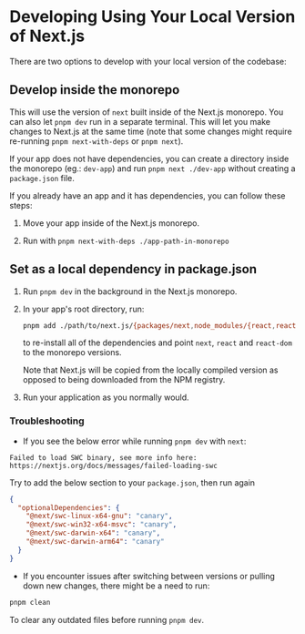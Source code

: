 # Developing Using Your Local Version of Next.js

There are two options to develop with your local version of the codebase:

## Develop inside the monorepo

This will use the version of `next` built inside of the Next.js monorepo. You can also let `pnpm dev` run in a separate terminal. This will let you make changes to Next.js at the same time (note that some changes might require re-running `pnpm next-with-deps` or `pnpm next`).

If your app does not have dependencies, you can create a directory inside the monorepo (eg.: `dev-app`) and run `pnpm next ./dev-app` without creating a `package.json` file.

If you already have an app and it has dependencies, you can follow these steps:

1. Move your app inside of the Next.js monorepo.

2. Run with `pnpm next-with-deps ./app-path-in-monorepo`

## Set as a local dependency in package.json

1. Run `pnpm dev` in the background in the Next.js monorepo.

2. In your app's root directory, run:

   ```sh
   pnpm add ./path/to/next.js/{packages/next,node_modules/{react,react-dom}}
   ```

   to re-install all of the dependencies and point `next`, `react` and `react-dom` to the monorepo versions.

   Note that Next.js will be copied from the locally compiled version as opposed to being downloaded from the NPM registry.

3. Run your application as you normally would.

### Troubleshooting

- If you see the below error while running `pnpm dev` with `next`:

```
Failed to load SWC binary, see more info here: https://nextjs.org/docs/messages/failed-loading-swc
```

Try to add the below section to your `package.json`, then run again

```json
{
  "optionalDependencies": {
    "@next/swc-linux-x64-gnu": "canary",
    "@next/swc-win32-x64-msvc": "canary",
    "@next/swc-darwin-x64": "canary",
    "@next/swc-darwin-arm64": "canary"
  }
}
```

- If you encounter issues after switching between versions or pulling down new changes, there might be a need to run:

```sh
pnpm clean
```

To clear any outdated files before running `pnpm dev`.
